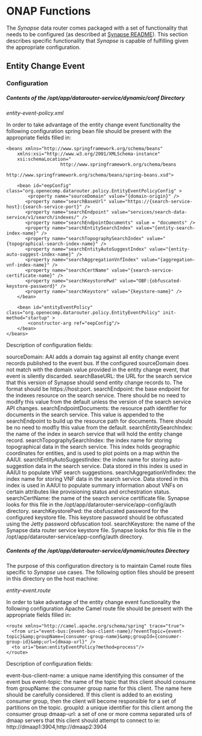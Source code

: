 # ONAP Functions

The _Synapse_ data router comes packaged with a set of functionality that needs to be configured (as described at [Synapse README](./README.md)). This section describes specific functionality that _Synapse_ is capable of fulfilling given the appropriate configuration.

## Entity Change Event


### Configuration

##### Contents of the /opt/app/datarouter-service/dynamic/conf Directory

_entity-event-policy.xml_

In order to take advantage of the entity change event functionality the following configuration spring bean file should be present with the appropriate fields filled in:

	<beans xmlns="http://www.springframework.org/schema/beans"
        xmlns:xsi="http://www.w3.org/2001/XMLSchema-instance"
        xsi:schemaLocation="
                        http://www.springframework.org/schema/beans
                        http://www.springframework.org/schema/beans/spring-beans.xsd">

        <bean id="eepConfig" class="org.openecomp.datarouter.policy.EntityEventPolicyConfig" >
        	<property name="sourceDomain" value="{domain-origin}" />
           <property name="searchBaseUrl" value="https://{search-service-host}:{search-service-port}" />
           <property name="searchEndpoint" value="services/search-data-service/v1/search/indexes/" />
           <property name="searchEndpointDocuments" value = "documents" />
           <property name="searchEntitySearchIndex" value="{entity-search-index-name}" />
           <property name="searchTopographySearchIndex" value="{topographical-search-index-name}" />
           <property name="searchEntityAutoSuggestIndex" value="{entity-auto-suggest-index-name}" />
           <property name="searchAggregationVnfIndex" value="{aggregation-vnf-index-name}" />
           <property name="searchCertName" value="{search-service-certificate-name}" />
           <property name="searchKeystorePwd" value="OBF:{obfuscated-keystore-password}" />
           <property name="searchKeystore" value="{keystore-name}" />
        </bean>

        <bean id="entityEventPolicy" class="org.openecomp.datarouter.policy.EntityEventPolicy" init-method="startup" >
            <constructor-arg ref="eepConfig"/>
        </bean>
	</beans>

Description of configuration fields:

sourceDomain: AAI adds a domain tag against all entity change event records published to the event bus. If the configured sourceDomain does not match with the domain value provided in the entity change event, that event is silently discarded.
searchBaseURL: the URL for the search service that this version of Synapse should send entity change records to. The format should be https://host:port. 
searchEndpoint: the base endpoint for the indexes resource on the search service. There should be no need to modify this value from the default unless the version of the search service API changes.
searchEndpointDocuments: the resource path identifier for documents in the search service. This value is appended to the searchEndpoint to build up the resource path for documents. There should be no need to modfiy this value from the default.
searchEntitySearchIndex: the name of the index in search service that will hold the entity change record.
searchTopographySearchIndex: the index name for storing topographical data in the search service. This index holds geographic coordinates for entities, and is used to plot points on a map within the AAIUI. 
searchEntityAutoSuggestIndex: the index name for storing auto-suggestion data in the search service. Data stored in this index is used in AAIUI to populate VNF search suggestions.
searchAggregationVnfIndex: the index name for storing VNF data in the search service. Data stored in this index is used in AAIUI to populate summary information about VNFs on certain attributes like provisioning status and orchestration status.
searchCertName: the name of the search service certificate file. Synapse looks for this file in the /opt/app/datarouter-service/app-config/auth directory.
searchKeystorePwd: the obsfuscated password for the configured keystore file. This keystore password should be obfuscated using the Jetty password obfuscation tool. 
searchKeystore: the name of the Synapse data router service keystore file. Synapse looks for this file in the /opt/app/datarouter-service/app-config/auth directory.

##### Contents of the /opt/app/datarouter-service/dynamic/routes Directory

The purpose of this configuration directory is to maintain Camel route files specific to _Synapse_ use cases.
The following option files should be present in this directory on the host machine:

_entity-event.route_

In order to take advantage of the entity change event functionality the following configuration Apache Camel route file should be present with the appropriate fields filled in:

	<route xmlns="http://camel.apache.org/schema/spring" trace="true">
	  <from uri="event-bus:{event-bus-client-name}/?eventTopic={event-topic}&amp;groupName={consumer-group-name}&amp;groupId={consumer-group-id}&amp;url={dmaap-url}" />
	  <to uri="bean:entityEventPolicy?method=process"/>
	</route>

Description of configuration fields:

event-bus-client-name: a unique name identifying this consumer of the event bus
event-topic: the name of the topic that this client should consume from
groupName: the consumer group name for this client. The name here should be carefully considered. If this client is added to an existing consumer group, then the client will become responsible for a set of partitions on the topic.
groupId: a unique identifier for this client among the consumer group
dmaap-url: a set of one or more comma separated urls of dmaap servers that this client should attempt to connect to ie: http://dmaap1:3904,http://dmaap2:3904